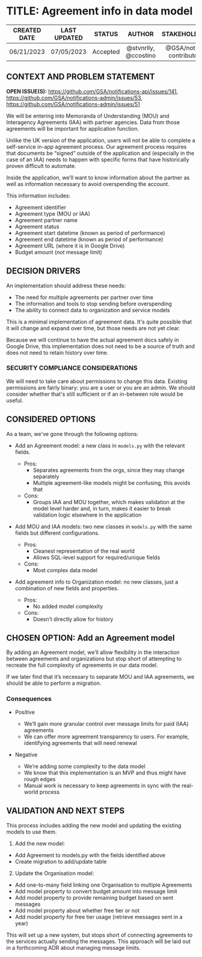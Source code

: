 # TITLE: Agreement info in data model


| CREATED DATE | LAST UPDATED | STATUS | AUTHOR | STAKEHOLDERS |
| :---: | :---: | :---: | :---: | :---: |
| 06/21/2023 | 07/05/2023 | Accepted | @stvnrlly, @ccostino | @GSA/notify-contributors |


## CONTEXT AND PROBLEM STATEMENT

**OPEN ISSUE(S):** https://github.com/GSA/notifications-api/issues/141, https://github.com/GSA/notifications-admin/issues/53, https://github.com/GSA/notifications-admin/issues/51 

We will be entering into Memoranda of Understanding (MOU) and Interagency
Agreements (IAA) with partner agencies. Data from those agreements will be
important for application function.

Unlike the UK version of the application, users will not be able to complete a
self-service in-app agreement process. Our agreement process requires that
documents be “signed” outside of the application and (especially in the case of
an IAA) needs to happen with specific forms that have historically proven
difficult to automate.

Inside the application, we’ll want to know information about the partner as well
as information necessary to avoid overspending the account.

This information includes:
- Agreement identifier
- Agreement type (MOU or IAA)
- Agreement partner name
- Agreement status
- Agreement start datetime (known as period of performance)
- Agreement end datetime (known as period of performance)
- Agreement URL (where it is in Google Drive)
- Budget amount (*not* message limit)


## DECISION DRIVERS

An implementation should address these needs:

- The need for multiple agreements per partner over time
- The information and tools to stop sending before overspending
- The ability to connect data to organization and service models

This is a minimal implementation of agreement data. It's quite possible that 
it will change and expand over time, but those needs are not yet clear.

Because we will continue to have the actual agreement docs safely in Google 
Drive, this implementation does not need to be a source of truth and does not 
need to retain history over time.


### SECURITY COMPLIANCE CONSIDERATIONS

We will need to take care about permissions to change this data. Existing 
permissions are fairly binary: you are a user or you are an admin. We should 
consider whether that's still sufficient or if an in-between role would be 
useful.


## CONSIDERED OPTIONS

As a team, we've gone through the following options:

- Add an Agreement model: a new class in `models.py` with the relevant fields.
  - Pros:
    - Separates agreements from the orgs, since they may change separately
    - Multiple agreement-like models might be confusing, this avoids that
  - Cons:
    - Groups IAA and MOU together, which makes validation at the model level
      harder and, in turn, makes it easier to break validation logic elsewhere
      in the application

- Add MOU and IAA models: two new classes in `models.py` with the same fields 
  but different configurations.
  - Pros:
    - Cleanest representation of the real world
    - Allows SQL-level support for required/unique fields 
  - Cons:
    - Most complex data model

- Add agreement info to Organization model: no new classes, just a combination
  of new fields and properties.
  - Pros:
    - No added model complexity
  - Cons:
    - Doesn’t directly allow for history


## CHOSEN OPTION: Add an Agreement model

By adding an Agreement model, we’ll allow flexibility in the interaction between
agreements and organizations but stop short of attempting to recreate the full
complexity of agreements in our data model.

If we later find that it’s necessary to separate MOU and IAA agreements, we
should be able to perform a migration.


### Consequences

- Positive
  - We’ll gain more granular control over message limits for paid (IAA)
    agreements
  - We can offer more agreement transparency to users. For example, identifying 
    agreements that will need renewal

- Negative
  - We’re adding some complexity to the data model
  - We know that this implementation is an MVP and thus might have rough edges
  - Manual work is necessary to keep agreements in sync with the real-world
    process


## VALIDATION AND NEXT STEPS

This process includes adding the new model and updating the existing models to 
use them.

1. Add the new model:
  - Add Agreement to models.py with the fields identified above
  - Create migration to add/update table

2. Update the Organisation model:
  - Add one-to-many field linking one Organisation to multiple Agreements
  - Add model property to convert budget amount into message limit
  - Add model property to provide remaining budget based on sent messages
  - Add model property about whether free tier or not
  - Add model property for free tier usage (retrieve messages sent in a year)

This will set up a new system, but stops short of connecting agreements to the 
services actually sending the messages. This approach will be laid out in a 
forthcoming ADR about managing message limits.
